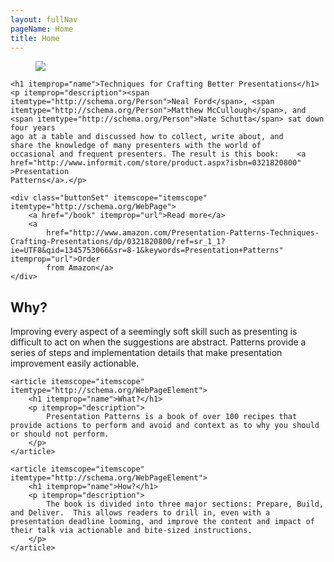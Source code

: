 ```yaml
---
layout: fullNav
pageName: Home
title: Home
---
```


<article class="tagline" itemscope="itemscope" itemtype="http://schema.org/WebPageElement">
	<figure><a href="http://www.informit.com/store/product.aspx?isbn=0321820800" itemprop="url"><img src="{{ site.pathing.baseURL }}/images/module/home/book-cover.jpg" /></a></figure>

	<h1 itemprop="name">Techniques for Crafting Better Presentations</h1>
	<p itemprop="description"><span itemtype="http://schema.org/Person">Neal Ford</span>, <span itemtype="http://schema.org/Person">Matthew McCullough</span>, and <span itemtype="http://schema.org/Person">Nate Schutta</span> sat down four years
	ago at a table and discussed how to collect, write about, and
	share the knowledge of many presenters with the world of
	occasional and frequent presenters. The result is this book:	<a
	href="http://www.informit.com/store/product.aspx?isbn=0321820800" >Presentation
	Patterns</a>.</p>

	<div class="buttonSet" itemscope="itemscope" itemtype="http://schema.org/WebPage">
		<a href="/book" itemprop="url">Read more</a> 
		<a
			href="http://www.amazon.com/Presentation-Patterns-Techniques-Crafting-Presentations/dp/0321820800/ref=sr_1_1?ie=UTF8&qid=1345753066&sr=8-1&keywords=Presentation+Patterns" itemprop="url">Order
			from Amazon</a>
	</div>
</article>

<span class="featured">
	<article itemscope="itemscope" itemtype="http://schema.org/WebPageElement">
		<h1 itemprop="name">Why?</h1>
		<p itemprop="description">
			Improving every aspect of a seemingly soft skill such as presenting is difficult to act on when the
			suggestions are abstract. Patterns provide a series of steps and implementation details that make
			presentation improvement easily actionable.
		</p>
	</article>
	
	<article itemscope="itemscope" itemtype="http://schema.org/WebPageElement">
		<h1 itemprop="name">What?</h1>
		<p itemprop="description">
			Presentation Patterns is a book of over 100 recipes that provide actions to perform and avoid and context as to why you should or should not perform.
		</p>
	</article>
	
	<article itemscope="itemscope" itemtype="http://schema.org/WebPageElement">
		<h1 itemprop="name">How?</h1>
		<p itemprop="description">
			The book is divided into three major sections: Prepare, Build, and Deliver.  This allows readers to drill in, even with a presentation deadline looming, and improve the content and impact of their talk via actionable and bite-sized instructions.
		</p>
	</article>
</span>
